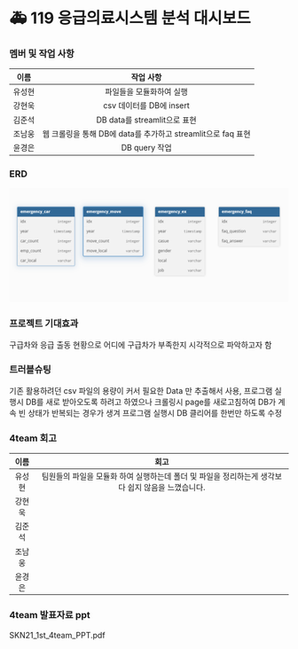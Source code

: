 # 🚑 119 응급의료시스템 분석 대시보드



### 멤버 및 작업 사항 

| 이름   | 작업 사항            |  
|:-----:|:---------------:|
| 유성현 | 파일들을 모듈화하여 실행| 
| 강현욱 | csv 데이터를 DB에 insert | 
| 김준석 | DB data를 streamlit으로 표현| 
| 조남웅 | 웹 크롤링을 통해 DB에 data를 추가하고 streamlit으로 faq 표현| 
| 윤경은 | DB query 작업  | 


### ERD
![ERD diagram](DATA/erd.png)


### 프로젝트 기대효과
구급차와 응급 출동 현황으로 어디에 구급차가 부족한지 시각적으로 파악하고자 함 


### 트러블슈팅
기존 활용하려던 csv 파일의 용량이 커서 필요한 Data 만 추출해서 사용,
프로그램 실행시 DB를 새로 받아오도록 하려고 하였으나 크롤링시 page를 새로고침하여 DB가 계속 빈 상태가 반복되는
경우가 생겨 프로그램 실행시 DB 클리어를 한번만 하도록 수정

### 4team 회고

| 이름   | 회고            |  
|:-----:|:---------------:|
| 유성현 | 팀원들의 파일을 모듈화 하여 실행하는데 폴더 및 파일을 정리하는게 생각보다 쉽지 않음을 느꼈습니다.| 
| 강현욱 |         | 
| 김준석 |          | 
| 조남웅 |   | 
| 윤경은 |      | 

### 4team 발표자료 ppt

SKN21_1st_4team_PPT.pdf
